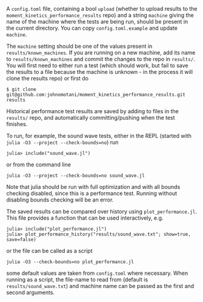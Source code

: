A `config.toml` file, containing a bool `upload` (whether to upload results to the
`moment_kinetics_performance_results` repo) and a string `machine` giving the name of
the machine where the tests are being run, should be present in the current directory.
You can copy `config.toml.example` and update `machine`.

The `machine` setting should be one of the values present in `results/known_machines`.
If you are running on a new machine, add its name to `results/known_machines` and commit
the changes to the repo in `results/`. You will first need to either run a test (which
should work, but fail to save the results to a file because the machine is unknown - in
the process it will clone the results repo) or first do
```
$ git clone git@github.com:johnomotani/moment_kinetics_performance_results.git results
```

Historical performance test results are saved by adding to files in the `results/` repo,
and automatically committing/pushing when the test finishes.

To run, for example, the sound wave tests, either in the REPL (started with
`julia -O3 --project --check-bounds=no`) run
```
julia> include("sound_wave.jl")
```
or from the command line
```
julia -O3 --project --check-bounds=no sound_wave.jl
```
Note that julia should be run with full optimization and with all bounds checking
disabled, since this is a performance test. Running without disabling bounds checking
will be an error.

The saved results can be compared over history using `plot_performance.jl`. This file
provides a function that can be used interactively, e.g.
```
julia> include("plot_performance.jl")
julia> plot_performance_history("results/sound_wave.txt"; show=true, save=false)
```
or the file can be called as a script
```
julia -O3 --check-bounds=no plot_performance.jl
```
some default values are taken from `config.toml` where necessary. When running as a
script, the file-name to read from (default is `results/sound_wave.txt`) and machine
name can be passed as the first and second arguments.
